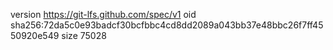 version https://git-lfs.github.com/spec/v1
oid sha256:72da5c0e93badcf30bcfbbc4cd8dd2089a043bb37e48bbc26f7ff4550920e549
size 75028

